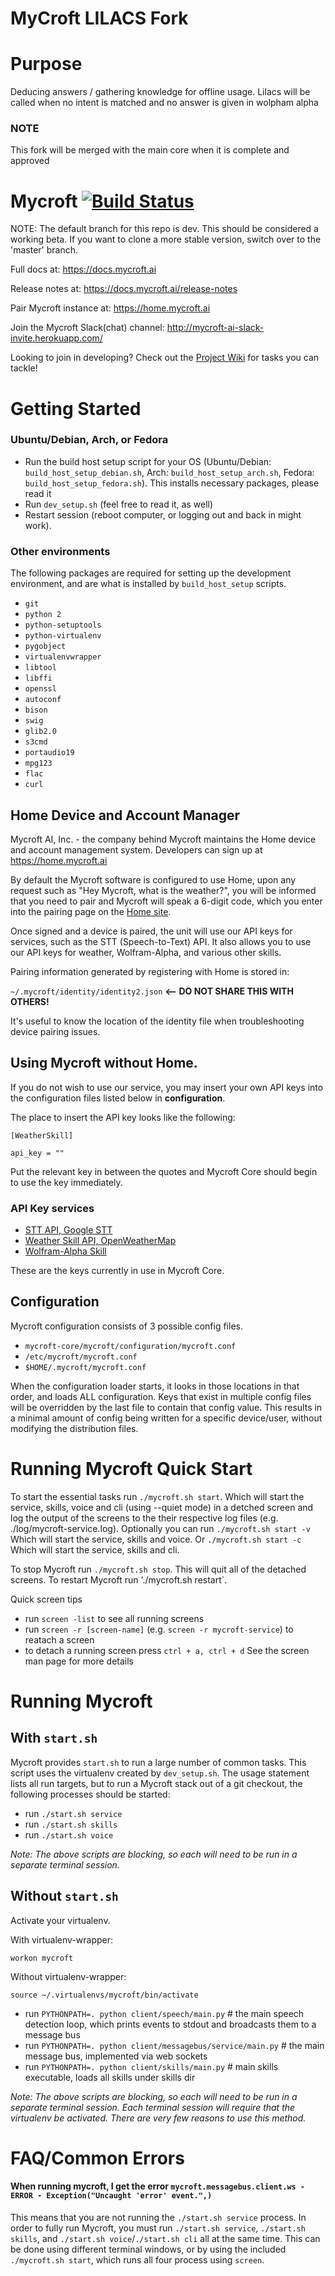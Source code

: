 MyCroft LILACS Fork
===================

# Purpose

Deducing answers / gathering knowledge for offline usage. Lilacs will be called when no intent is matched and no answer is given in wolpham alpha 

### NOTE

This fork will be merged with the main core when it is complete and approved



Mycroft [![Build Status](https://travis-ci.org/MycroftAI/mycroft-core.svg?branch=master)](https://travis-ci.org/MycroftAI/mycroft-core)
==========

NOTE: The default branch for this repo is dev. This should be considered a working beta. If you want to clone a more stable version, switch over to the 'master' branch.  

Full docs at: https://docs.mycroft.ai

Release notes at: https://docs.mycroft.ai/release-notes

Pair Mycroft instance at: https://home.mycroft.ai

Join the Mycroft Slack(chat) channel: http://mycroft-ai-slack-invite.herokuapp.com/

Looking to join in developing?  Check out the [Project Wiki](../../wiki/Home) for tasks you can tackle!

# Getting Started

### Ubuntu/Debian, Arch, or Fedora
- Run the build host setup script for your OS (Ubuntu/Debian: `build_host_setup_debian.sh`, Arch: `build_host_setup_arch.sh`, Fedora: `build_host_setup_fedora.sh`). This installs necessary packages, please read it
- Run `dev_setup.sh` (feel free to read it, as well)
- Restart session (reboot computer, or logging out and back in might work).

### Other environments

The following packages are required for setting up the development environment,
 and are what is installed by `build_host_setup` scripts.

 - `git`
 - `python 2`
 - `python-setuptools`
 - `python-virtualenv`
 - `pygobject`
 - `virtualenvwrapper`
 - `libtool`
 - `libffi`
 - `openssl`
 - `autoconf`
 - `bison`
 - `swig`
 - `glib2.0`
 - `s3cmd`
 - `portaudio19`
 - `mpg123`
 - `flac`
 - `curl`

## Home Device and Account Manager
Mycroft AI, Inc. - the company behind Mycroft maintains the Home device and account management system. Developers can sign up at https://home.mycroft.ai

By default the Mycroft software is configured to use Home, upon any request such as "Hey Mycroft, what is the weather?", you will be informed that you need to pair and Mycroft will speak a 6-digit code, which you enter into the pairing page on the [Home site](https://home.mycroft.ai).

Once signed and a device is paired, the unit will use our API keys for services, such as the STT (Speech-to-Text) API. It also allows you to use our API keys for weather, Wolfram-Alpha, and various other skills.

Pairing information generated by registering with Home is stored in:

`~/.mycroft/identity/identity2.json` <b><-- DO NOT SHARE THIS WITH OTHERS!</b>

It's useful to know the location of the identity file when troubleshooting device pairing issues.

## Using Mycroft without Home.
If you do not wish to use our service, you may insert your own API keys into the configuration files listed below in <b>configuration</b>.

The place to insert the API key looks like the following:

`[WeatherSkill]`

`api_key = ""`

Put the relevant key in between the quotes and Mycroft Core should begin to use the key immediately.

### API Key services

- [STT API, Google STT](http://www.chromium.org/developers/how-tos/api-keys)
- [Weather Skill API, OpenWeatherMap](http://openweathermap.org/api)
- [Wolfram-Alpha Skill](http://products.wolframalpha.com/api/)

These are the keys currently in use in Mycroft Core.

## Configuration
Mycroft configuration consists of 3 possible config files.
- `mycroft-core/mycroft/configuration/mycroft.conf`
- `/etc/mycroft/mycroft.conf`
- `$HOME/.mycroft/mycroft.conf`

When the configuration loader starts, it looks in those locations in that order, and loads ALL configuration. Keys that exist in multiple config files will be overridden by the last file to contain that config value. This results in a minimal amount of config being written for a specific device/user, without modifying the distribution files.

# Running Mycroft Quick Start
To start the essential tasks run `./mycroft.sh start`. Which will start the service, skills, voice and cli (using --quiet mode) in a detched screen and log the output of the screens to the their respective log files (e.g. ./log/mycroft-service.log).
Optionally you can run `./mycroft.sh start -v` Which will start the service, skills and voice. Or `./mycroft.sh start -c` Which will start the service, skills and cli.

To stop Mycroft run `./mycroft.sh stop`. This will quit all of the detached screens.
To restart Mycroft run './mycroft.sh restart`.

Quick screen tips
- run `screen -list` to see all running screens
- run `screen -r [screen-name]` (e.g. `screen -r mycroft-service`) to reatach a screen
- to detach a running screen press `ctrl + a, ctrl + d`
See the screen man page for more details 

# Running Mycroft
## With `start.sh`
Mycroft provides `start.sh` to run a large number of common tasks. This script uses the virtualenv created by `dev_setup.sh`. The usage statement lists all run targets, but to run a Mycroft stack out of a git checkout, the following processes should be started:

- run `./start.sh service`
- run `./start.sh skills`
- run `./start.sh voice`

*Note: The above scripts are blocking, so each will need to be run in a separate terminal session.*

## Without `start.sh`

Activate your virtualenv.

With virtualenv-wrapper:
```
workon mycroft
```

Without virtualenv-wrapper:
```
source ~/.virtualenvs/mycroft/bin/activate
```


- run `PYTHONPATH=. python client/speech/main.py` # the main speech detection loop, which prints events to stdout and broadcasts them to a message bus
- run `PYTHONPATH=. python client/messagebus/service/main.py` # the main message bus, implemented via web sockets
- run `PYTHONPATH=. python client/skills/main.py` # main skills executable, loads all skills under skills dir

*Note: The above scripts are blocking, so each will need to be run in a separate terminal session. Each terminal session will require that the virtualenv be activated. There are very few reasons to use this method.*

# FAQ/Common Errors

#### When running mycroft, I get the error `mycroft.messagebus.client.ws - ERROR - Exception("Uncaught 'error' event.",)`

This means that you are not running the `./start.sh service` process. In order to fully run Mycroft, you must run `./start.sh service`, `./start.sh skills`, and `./start.sh voice`/`./start.sh cli` all at the same time. This can be done using different terminal windows, or by using the included `./mycroft.sh start`, which runs all four process using `screen`.
